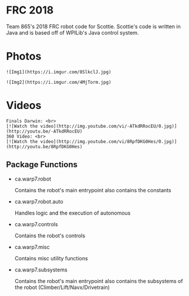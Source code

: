 # FRC 2018

Team 865's 2018 FRC robot code for Scottie. Scottie's code is written in Java and is based off of WPILib's Java control system.

# Photos

	![Img1](https://i.imgur.com/8SlkclJ.jpg)
	
	![Img2](https://i.imgur.com/4MjTorm.jpg)

# Videos

	Finals Darwin: <br>
	[![Watch the video](http://img.youtube.com/vi/-ATkdRRocEU/0.jpg)](http://youtu.be/-ATkdRRocEU)
	360 Video: <br>
	[![Watch the video](http://img.youtube.com/vi/8RpfDKG0Hes/0.jpg)](http://youtu.be/8RpfDKG0Hes)
	
## Package Functions
- ca.warp7.robot

	Contains the robot's main entrypoint also contains the constants

- ca.warp7.robot.auto

	Handles logic and the execution of autonomous
	
- ca.warp7.controls

	Contains the robot's controls
	
- ca.warp7.misc

	Contains misc utility functions 
	
- ca.warp7.subsystems

	Contains the robot's main entrypoint also contains the subsystems of the robot (Climber/Lift/Navx/Drivetrain)